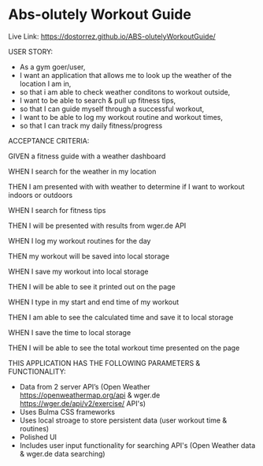 # Abs-olutely Workout Guide

Live Link: https://dostorrez.github.io/ABS-olutelyWorkoutGuide/

USER STORY:

- As a gym goer/user,
- I want an application that allows me to look up the weather of the location I am in,
- so that i am able to check weather conditons to workout outside,
- I want to be able to search & pull up fitness tips,
- so that I can guide myself through a successful workout,
- I want to be able to log my workout routine and workout times,
- so that I can track my daily fitness/progress

ACCEPTANCE CRITERIA:

GIVEN a fitness guide with a weather dashboard

WHEN I search for the weather in my location

THEN I am presented with with weather to determine if I want to workout indoors or outdoors

WHEN I search for fitness tips

THEN I will be presented with results from wger.de API

WHEN I log my workout routines for the day

THEN my workout will be saved into local storage

WHEN I save my workout into local storage

THEN I will be able to see it printed out on the page

WHEN I type in my start and end time of my workout

THEN I am able to see the calculated time and save it to local storage

WHEN I save the time to local storage

THEN I will be able to see the total workout time presented on the page

THIS APPLICATION HAS THE FOLLOWING PARAMETERS & FUNCTIONALITY:

- Data from 2 server API’s (Open Weather https://openweathermap.org/api & wger.de https://wger.de/api/v2/exercise/ API's)
- Uses Bulma CSS frameworks
- Uses local stroage to store persistent data (user workout time & routines)
- Polished UI
- Includes user input functionality for searching API's (Open Weather data & wger.de data searching)
